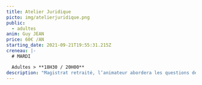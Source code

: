 ```yaml
---
title: Atelier Juridique
picto: img/atelierjuridique.png
public:
  - adultes
anim: Guy JEAN
price: 60€ /AN
starting_date: 2021-09-21T19:55:31.215Z
creneau: |-
  # MARDI

  Adultes > **18H30 / 20H00**
description: "Magistrat retraité, l’animateur abordera les questions de Droit civil, pénal, commercial ou administratif, sous une forme interactive et vivante, avec le souci de vulgarisation et d’appropriation des notions de Droit par les adhérents."
---
```

